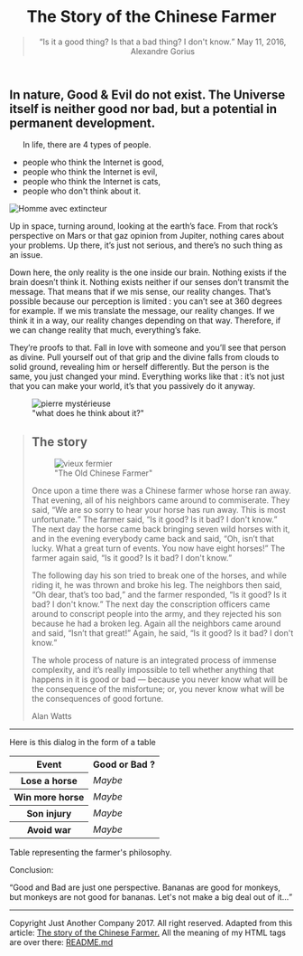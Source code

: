 <!DOCTYPE html>
<html>
<head>
   <meta charset="utf-8">
</head>
<body>
   <header>
      <h1>The Story of the Chinese Farmer</h1>

<blockquote>
<q>Is it a <span class="good">good</span> thing? Is that a <span class="bad">bad</span> thing? I don't know.</q>
May 11, 2016, Alexandre Gorius
</blockquote>
</header>

<h2>In nature, <span class="good">Good</span> & Evil do not exist. The Universe itself is neither <span class="good">good</span> nor <span class="bad">bad</span>, but a potential in permanent development.</h2>

<ul>
   <p>In life, there are 4 types of people.</p>
<li>people who think the Internet is <span class="good">good</span>,</li>
<li>people who think the Internet is evil,</li>
<li>people who think the Internet is cats,</li>
<li>people who don't think about it.</li>
</ul>

<img src="https://cdn-images-1.medium.com/max/1000/1*2PCmLZyzQaF2pyKYkSTFpA.jpeg" alt="Homme avec extincteur">

<p>Up in space, turning around, looking at the earth’s face. From that rock’s perspective on Mars or that gaz opinion from Jupiter, nothing cares about your problems. Up there, it’s just not serious, and there’s no such thing as an issue.</p>

<p>Down here, the only reality is the one inside our brain. Nothing exists if the brain doesn’t think it. Nothing exists neither if our senses don’t transmit the message. That means that if we mis sense, our reality changes. That’s possible because our perception is limited : you can’t see at 360 degrees for example. If we mis translate the message, our reality changes. If we think it in a way, our reality changes depending on that way. Therefore, if we can change reality that much, everything’s fake.</p>

<p>They’re proofs to that. Fall in love with someone and you’ll see that person as divine. Pull yourself out of that grip and the divine falls from clouds to solid ground, revealing him or herself differently. But the person is the same, you just changed your mind. Everything works like that : it’s not just that you can make your world, it’s that you passively do it anyway.</p>

<figure>
<img src="http://static2.businessinsider.com/image/52fe8230eab8ea4275063b89/nasa-has-determined-where-the-mysterious-jelly-doughnut-rock-on-mars-came-from.jpg" alt="pierre mystérieuse">
<figcaption>"what does he think about it?"</figcaption>
</figure>

<blockquote>
<h2>The story</h2>

<figure>
<img src="https://cdn-images-1.medium.com/max/800/1*IQqkmPXYZuJViY5p-ymk0A.jpeg" alt="vieux fermier">
<figcaption>"The Old Chinese Farmer"</figcaption>
</figure>


<p>Once upon a time there was a Chinese farmer whose horse ran away. That evening, all of his neighbors came around to commiserate. They said, <q>We are so sorry to hear your horse has run away. This is most unfortunate.</q> The farmer said, <q>Is it <span class="good">good</span>? Is it <span class="bad">bad</span>? I don't know.</q> The next day the horse came back bringing seven wild horses with it, and in the evening everybody came back and said, <q>Oh, isn’t that lucky. What a great turn of events. You now have eight horses!</q> The farmer again said, <q>Is it <span class="good">good</span>? Is it <span class="bad">bad</span>? I don't know.</q> </p>

<p>The following day his son tried to break one of the horses, and while riding it, he was thrown and broke his leg. The neighbors then said, <q>Oh dear, that’s too <span class="bad">bad</span>,</q> and the farmer responded, <q>Is it <span class="good">good</span>? Is it <span class="bad">bad</span>? I don't know.</q> The next day the conscription officers came around to conscript people into the army, and they rejected his son because he had a broken leg. Again all the neighbors came around and said, <q>Isn’t that great!</q> Again, he said, <q>Is it <span class="good">good</span>? Is it <span class="bad">bad</span>? I don't know.</q></p>

<p>The whole process of nature is an integrated process of immense complexity, and it’s really impossible to tell whether anything that happens in it is <span class="good">good</span> or <span class="bad">bad</span> — because you never know what will be the consequence of the misfortune; or, you never know what will be the consequences of <span class="good">good</span> fortune.</p>

<p>Alan Watts</p>
</blockquote>

<hr>

<p>Here is this dialog in the form of a table</p>

<table>

<tr>
   <th>Event</th>
   <th><span class="good">Good</span> or <span class="bad">Bad</span> ?</th>
</tr>
<tr>
   <th>Lose a horse</th>
   <td><em>Maybe</em></td>
</tr>
<tr>
<th>Win more horse</th>
<td><em>Maybe</em></td>
</tr>
<tr>
   <th>Son injury</th>
   <td><em>Maybe</em></td>
</tr>
<tr>
<th>Avoid war</th>
<td><em>Maybe</em></td>
</tr>
</table>
   <caption>Table representing the farmer's philosophy.</caption>
  
   
<p>Conclusion:</p> 
<p><q><span class="good">Good</span> and <span class="bad">Bad</span> are just one perspective. Bananas are <span class="good">good</span> for monkeys, but monkeys are not <span class="good">good</span> for bananas. Let's not make a big deal out of it...</q></p>

<hr>
<footer>Copyright Just Another Company 2017. All right reserved. Adapted from this article: <a href="https://wellsbaum.blog/2018/01/27/alan-watts-the-story-of-the-chinese-farmer/" title="Link to the original text" target="_blank">The story of the Chinese Farmer.</a>
   All the meaning of my HTML tags are over there: <a href="https://github.com/EvelyneCG/progressive-enhancement/blob/main/README.md">README.md</a>
</footer>
</body>
</html>

